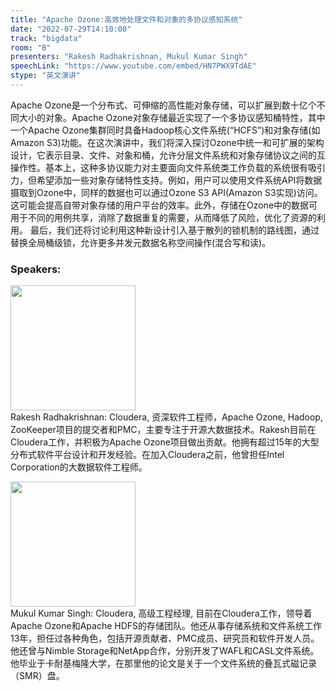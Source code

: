 ```yaml
---
title: "Apache Ozone:高效地处理文件和对象的多协议感知系统"
date: "2022-07-29T14:10:00"
track: "bigdata"
room: "B"
presenters: "Rakesh Radhakrishnan, Mukul Kumar Singh"
speechLink: "https://www.youtube.com/embed/HN7PWX9TdAE"
stype: "英文演讲"
---
```

Apache Ozone是一个分布式、可伸缩的高性能对象存储，可以扩展到数十亿个不同大小的对象。Apache Ozone对象存储最近实现了一个多协议感知桶特性，其中一个Apache Ozone集群同时具备Hadoop核心文件系统(“HCFS”)和对象存储(如Amazon S3)功能。在这次演讲中，我们将深入探讨Ozone中统一和可扩展的架构设计，它表示目录、文件、对象和桶，允许分层文件系统和对象存储协议之间的互操作性。基本上，这种多协议能力对主要面向文件系统类工作负载的系统很有吸引力，但希望添加一些对象存储特性支持。例如，用户可以使用文件系统API将数据摄取到Ozone中，同样的数据也可以通过Ozone S3 API(Amazon S3实现)访问。这可能会提高自带对象存储的用户平台的效率。此外，存储在Ozone中的数据可用于不同的用例共享，消除了数据重复的需要，从而降低了风险，优化了资源的利用。
最后，我们还将讨论利用这种新设计引入基于散列的锁机制的路线图，通过替换全局桶级锁，允许更多并发元数据名称空间操作(混合写和读)。
 ### Speakers: 
 <img src="images/speaker/1228.png" width="200" /><br>Rakesh Radhakrishnan: Cloudera, 资深软件工程师，Apache Ozone, Hadoop, ZooKeeper项目的提交者和PMC，主要专注于开源大数据技术。Rakesh目前在Cloudera工作，并积极为Apache Ozone项目做出贡献。他拥有超过15年的大型分布式软件平台设计和开发经验。在加入Cloudera之前，他曾担任Intel Corporation的大数据软件工程师。

 <img src="images/speaker/1228_2.png" width="200" /><br>Mukul Kumar Singh: Cloudera, 高级工程经理, 目前在Cloudera工作，领导着Apache Ozone和Apache HDFS的存储团队。他还从事存储系统和文件系统工作13年，担任过各种角色，包括开源贡献者、PMC成员、研究员和软件开发人员。他还曾与Nimble Storage和NetApp合作，分别开发了WAFL和CASL文件系统。他毕业于卡耐基梅隆大学，在那里他的论文是关于一个文件系统的叠瓦式磁记录（SMR）盘。

 